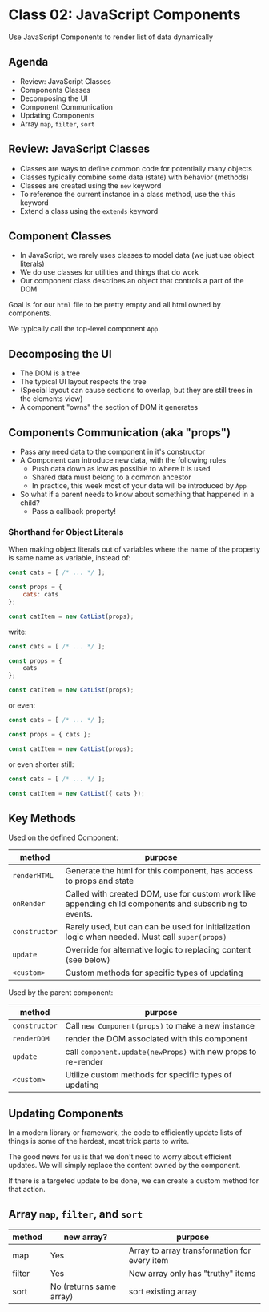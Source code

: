 Class 02: JavaScript Components
===

Use JavaScript Components to render list of data dynamically

## Agenda

- Review: JavaScript Classes
- Components Classes
- Decomposing the UI
- Component Communication
- Updating Components
- Array `map`, `filter`, `sort`

## Review: JavaScript Classes

- Classes are ways to define common code for potentially many objects
- Classes typically combine some data (state) with behavior (methods)
- Classes are created using the `new` keyword
- To reference the current instance in a class method, use the `this` keyword
- Extend a class using the `extends` keyword

## Component Classes

- In JavaScript, we rarely uses classes to model data (we just use object literals)
- We do use classes for utilities and things that do work
- Our component class describes an object that controls a part of the DOM

Goal is for our `html` file to be pretty empty and all html owned by components.

We typically call the top-level component `App`.

## Decomposing the UI

- The DOM is a tree
- The typical UI layout respects the tree
- (Special layout can cause sections to overlap, but they are still trees
in the elements view)
- A component "owns" the section of DOM it generates

## Components Communication (aka "props")

- Pass any need data to the component in it's constructor
- A Component can introduce new data, with the following rules
    - Push data down as low as possible to where it is used
    - Shared data must belong to a common ancestor
    - In practice, this week most of your data will be introduced by `App`
- So what if a parent needs to know about something that happened in a child?
    - Pass a callback property!

### Shorthand for Object Literals

When making object literals out of variables where the name
of the property is same name as variable, instead of:

```js
const cats = [ /* ... */ ];

const props = {
    cats: cats
};

const catItem = new CatList(props);
```

write:

```js
const cats = [ /* ... */ ];

const props = {
    cats
};

const catItem = new CatList(props);
```

or even:

```js
const cats = [ /* ... */ ];

const props = { cats };

const catItem = new CatList(props);
```

or even shorter still:

```js
const cats = [ /* ... */ ];

const catItem = new CatList({ cats });
```

## Key Methods

Used on the defined Component:

method | purpose
---|---
`renderHTML` | Generate the html for this component, has access to props and state
`onRender` |  Called with created DOM, use for custom work like appending child components and subscribing to events.
`constructor` | Rarely used, but can can be used for initialization logic when needed. Must call `super(props)`
`update` | Override for alternative logic to replacing content (see below)
`<custom>` | Custom methods for specific types of updating

Used by the parent component:

method | purpose
---|---
`constructor` | Call `new Component(props)` to make a new instance
`renderDOM` | render the DOM associated with this component
`update` | call `component.update(newProps)` with new props to re-render 
`<custom>` | Utilize custom methods for specific types of updating

## Updating Components

In a modern library or framework, the code to efficiently update lists of things is some of the hardest, most trick parts to write.

The good news for us is that we don't need to worry about efficient updates. We will simply replace the content owned by the component.

If there is a targeted update to be done, we can create a custom method for that action. 

## Array `map`, `filter`, and `sort`

method | new array? | purpose
---|---|---
map | Yes | Array to array transformation for every item
filter | Yes | New array only has "truthy" items
sort | No (returns same array) | sort existing array
